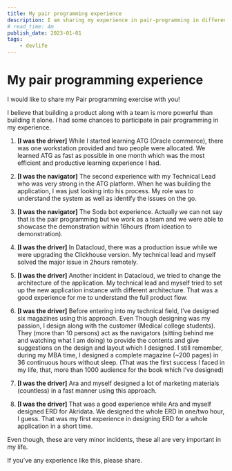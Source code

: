 ```yaml
---
title: My pair programming experience
description: I am sharing my experience in pair-programming in different proejcts
# read_time: 4m
publish_date: 2023-01-01
tags:
    - devlife
---
```

# My pair programming experience

I would like to share my Pair programming exercise with you!

I believe that building a product along with a team is more powerful than building it alone. I had some chances to participate in pair programming in my experience.

1. **[I was the driver]** While I started learning ATG (Oracle commerce), there was one workstation provided and two people were allocated. We learned ATG as fast as possible in one month which was the most efficient and productive learning experience I had.

2. **[I was the navigator]** The second experience with my Technical Lead who was very strong in the ATG platform. When he was building the application, I was just looking into his process. My role was to understand the system as well as identify the issues on the go.

3. **[I was the navigator]** The Soda bot experience. Actually we can not say that is the pair programming but we work as a team and we were able to showcase the demonstration within 16hours (from ideation to demonstration).


4. **[I was the driver]** In Datacloud, there was a production issue while we were upgrading the Clickhouse version. My technical lead and myself solved the major issue in 2hours remotely.

5. **[I was the driver]** Another incident in Datacloud, we tried to change the architecture of the application. My technical lead and myself tried to set up the new application instance with different architecture. That was a good experience for me to understand the full product flow.

6. **[I was the driver]** Before entering into my technical field, I’ve designed six magazines using this approach. Even Though designing was my passion, I design along with the customer (Medical college students). They (more than 10 persons) act as the navigators (sitting behind me and watching what I am doing) to provide the contents and give suggestions on the design and layout which I designed. I still remember, during my MBA time, I designed a complete magazine (~200 pages) in 36 continuous hours without sleep. (That was the first success I faced in my life, that, more than 1000 audience for the book which I’ve designed)

7. **[I was the driver]** Ara and myself designed a lot of marketing materials (countless) in a fast manner using this approach.

8. **[I was the driver]** That was a good experience while Ara and myself designed ERD for Akridata. We designed the whole ERD in one/two hour, I guess. That was my first experience in designing ERD for a whole application in a short time.

Even though, these are very minor incidents, these all are very important in my life.

If you’ve any experience like this, please share.